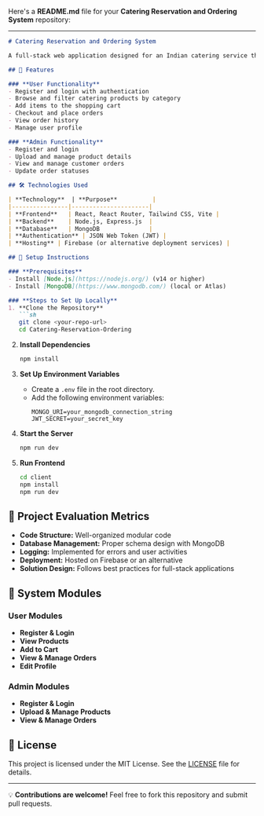 Here's a **README.md** file for your **Catering Reservation and Ordering System** repository:  

---

```md
# Catering Reservation and Ordering System

A full-stack web application designed for an Indian catering service that allows users to browse products, add them to a cart, place orders, and manage their profiles. The system includes an admin dashboard for managing products and orders.

## 🚀 Features

### **User Functionality**
- Register and login with authentication
- Browse and filter catering products by category
- Add items to the shopping cart
- Checkout and place orders
- View order history
- Manage user profile

### **Admin Functionality**
- Register and login
- Upload and manage product details
- View and manage customer orders
- Update order statuses

## 🛠️ Technologies Used

| **Technology**  | **Purpose**          |
|----------------|----------------------|
| **Frontend**   | React, React Router, Tailwind CSS, Vite |
| **Backend**    | Node.js, Express.js  |
| **Database**   | MongoDB              |
| **Authentication** | JSON Web Token (JWT) |
| **Hosting** | Firebase (or alternative deployment services) |

## 🔧 Setup Instructions

### **Prerequisites**
- Install [Node.js](https://nodejs.org/) (v14 or higher)
- Install [MongoDB](https://www.mongodb.com/) (local or Atlas)

### **Steps to Set Up Locally**
1. **Clone the Repository**
   ```sh
   git clone <your-repo-url>
   cd Catering-Reservation-Ordering
   ```

2. **Install Dependencies**
   ```sh
   npm install
   ```

3. **Set Up Environment Variables**
   - Create a `.env` file in the root directory.
   - Add the following environment variables:
     ```
     MONGO_URI=your_mongodb_connection_string
     JWT_SECRET=your_secret_key
     ```

4. **Start the Server**
   ```sh
   npm run dev
   ```

5. **Run Frontend**
   ```sh
   cd client
   npm install
   npm run dev
   ```

## 📌 Project Evaluation Metrics
- **Code Structure:** Well-organized modular code
- **Database Management:** Proper schema design with MongoDB
- **Logging:** Implemented for errors and user activities
- **Deployment:** Hosted on Firebase or an alternative
- **Solution Design:** Follows best practices for full-stack applications

## 📂 System Modules

### **User Modules**
- **Register & Login**
- **View Products**
- **Add to Cart**
- **View & Manage Orders**
- **Edit Profile**

### **Admin Modules**
- **Register & Login**
- **Upload & Manage Products**
- **View & Manage Orders**

## 📜 License
This project is licensed under the MIT License. See the [LICENSE](LICENSE) file for details.

---

💡 **Contributions are welcome!** Feel free to fork this repository and submit pull requests.  
